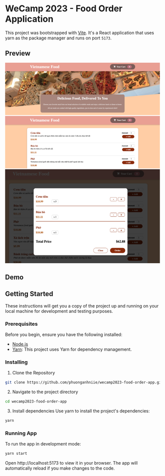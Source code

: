 # WeCamp 2023 - Food Order Application

This project was bootstrapped with [Vite](https://vitejs.dev/). It's a React application that uses yarn as the package manager and runs on port `5173`.

## Preview
![preview-home](./public/preview-home.png)
![preview-food-menu](./public/preview-food-menu.png)
![preview-food-cart](./public/preview-food-cart.png)

## Demo


## Getting Started
These instructions will get you a copy of the project up and running on your local machine for development and testing purposes.

### Prerequisites
Before you begin, ensure you have the following installed:
- [Node.js](https://nodejs.org/)
- [Yarn](https://yarnpkg.com/): This project uses Yarn for dependency management.

### Installing
1. Clone the Repository
```bash
git clone https://github.com/phuonganhniie/wecamp2023-food-order-app.git
```

2. Navigate to the project directory
```bash
cd wecamp2023-food-order-app
```

3. Install dependencies
Use yarn to install the project's dependencies:
```bash
yarn
```

### Running App
To run the app in development mode:
```bash
yarn start
```

Open http://localhost:5173 to view it in your browser. The app will automatically reload if you make changes to the code.